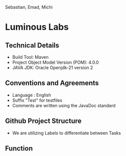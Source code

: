 Sebastian, Emad, Michi
# Luminous Labs

## Technical Details
* Build Tool: Maven
* Project Object Model Version (POM): 4.0.0
* JAVA JDK: Oracle Openjdk-21 version 2

## Conventions and Agreements 
* Language : English
* Suffix "Test" for testfiles
*  Comments are written using the JavaDoc standard

## Github Project Structure
* We are utilizing Labels to differentiate between Tasks


## Function


